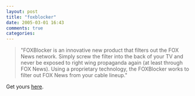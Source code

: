 ```yaml
---
layout: post
title: "foxblocker"
date: 2005-03-01 16:43
comments: true
categories: 
---
```

<blockquote>"FOXBlocker is an innovative new product that filters out the FOX News network. Simply screw the filter into the back of your TV and never be exposed to right wing propaganda again (at least through FOX News). Using a proprietary technology, the FOXBlocker works to filter out FOX News from your cable lineup."</blockquote>

Get yours <a href="http://mambo.foxblocker.com/" target="Foxblocker">here</a>.

